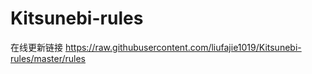 # Kitsunebi-rules
在线更新链接
https://raw.githubusercontent.com/liufajie1019/Kitsunebi-rules/master/rules
